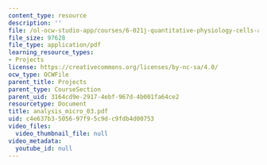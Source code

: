 ```yaml
---
content_type: resource
description: ''
file: /ol-ocw-studio-app/courses/6-021j-quantitative-physiology-cells-and-tissues-fall-2004/c4e637b3505697f95c9dc9fdb4d00753_analysis_micro_03.pdf
file_size: 97628
file_type: application/pdf
learning_resource_types:
- Projects
license: https://creativecommons.org/licenses/by-nc-sa/4.0/
ocw_type: OCWFile
parent_title: Projects
parent_type: CourseSection
parent_uid: 3164cd9e-2917-4ebf-967d-4b001fa64ce2
resourcetype: Document
title: analysis_micro_03.pdf
uid: c4e637b3-5056-97f9-5c9d-c9fdb4d00753
video_files:
  video_thumbnail_file: null
video_metadata:
  youtube_id: null
---
```

